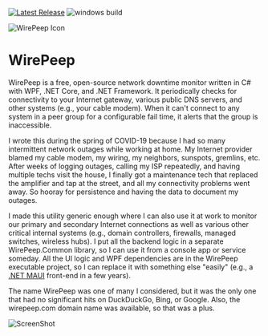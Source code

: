  [![Latest Release](https://img.shields.io/github/v/release/menees/WirePeep)](https://github.com/menees/WirePeep/releases)
![windows build](https://github.com/menees/WirePeep/workflows/windows%20build/badge.svg)

![WirePeep Icon](src/WirePeep/Images/WirePeep.svg)
# WirePeep
WirePeep is a free, open-source network downtime monitor written in C# with WPF, .NET Core, and .NET Framework. It periodically checks for connectivity to your Internet gateway, various public DNS servers, and other systems (e.g., your cable modem). When it can't connect to any system in a peer group for a configurable fail time, it alerts that the group is inaccessible.

I wrote this during the spring of COVID-19 because I had so many intermittent network outages while working at home. My Internet provider blamed my cable modem, my wiring, my neighbors, sunspots, gremlins, etc. After weeks of logging outages, calling my ISP repeatedly, and having multiple techs visit the house, I finally got a maintenance tech that replaced the amplifier and tap at the street, and all my connectivity problems went away. So hooray for persistence and having the data to document my outages.

I made this utility generic enough where I can also use it at work to monitor our primary and secondary Internet connections as well as various other critical internal systems (e.g., domain controllers, firewalls, managed switches, wireless hubs). I put all the backend logic in a separate WirePeep.Common library, so I can use it from a console app or service someday. All the UI logic and WPF dependencies are in the WirePeep executable project, so I can replace it with something else "easily" (e.g., a [.NET MAUI](https://github.com/dotnet/maui) front-end in a few years).

The name WirePeep was one of many I considered, but it was the only one that had no significant hits on DuckDuckGo, Bing, or Google. Also, the wirepeep.com domain name was available, so that was a plus.

![ScreenShot](http://www.menees.com/Images/WirePeep.png)